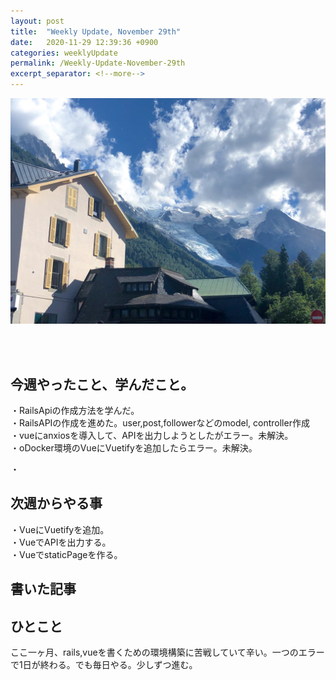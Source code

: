 ```yaml
---
layout: post
title:  "Weekly Update, November 29th"
date:   2020-11-29 12:39:36 +0900
categories: weeklyUpdate
permalink: /Weekly-Update-November-29th
excerpt_separator: <!--more-->
---
```

![image here](/assets/img/thumbnail/three.jpeg)
<!--more-->
<br><br>


## 今週やったこと、学んだこと。

・RailsApiの作成方法を学んだ。<br>
・RailsAPIの作成を進めた。user,post,followerなどのmodel, controller作成<br>
・vueにanxiosを導入して、APIを出力しようとしたがエラー。未解決。<br>
・oDocker環境のVueにVuetifyを追加したらエラー。未解決。<br>

・<br>



## 次週からやる事
・VueにVuetifyを追加。<br>
・VueでAPIを出力する。<br>
・VueでstaticPageを作る。<br>






## 書いた記事
[](https://qiita.com/kazumawada/items/8c42e6a356f61af528b0)
[](https://qiita.com/kazumawada/items/db5525a503881e692b2c)

## ひとこと

ここ一ヶ月、rails,vueを書くための環境構築に苦戦していて辛い。一つのエラーで1日が終わる。でも毎日やる。少しずつ進む。
